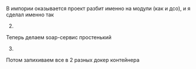 В импории оказывается проект разбит именно на модули (как и дсо), и я сделал именно так

2. 
Теперь делаем soap-сервис простенький

3. 
Потом запихиваем все в 2 разных докер контейнера